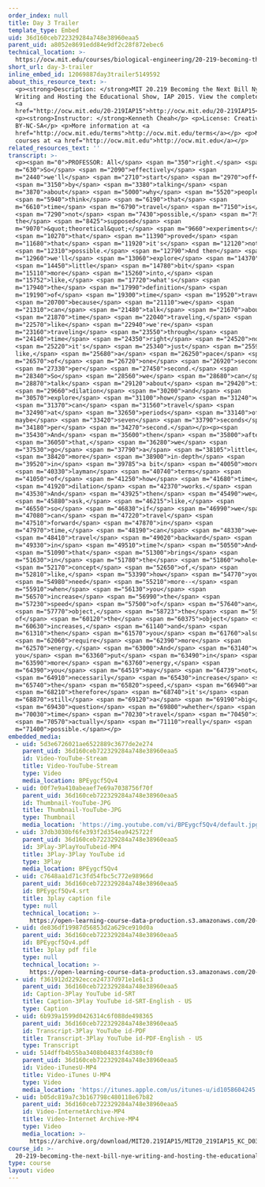 ```yaml
---
order_index: null
title: Day 3 Trailer
template_type: Embed
uid: 36d160ceb722329284a748e38960eaa5
parent_uid: a8052e8691edd84e9df2c28f872ebec6
technical_location: >-
  https://ocw.mit.edu/courses/biological-engineering/20-219-becoming-the-next-bill-nye-writing-and-hosting-the-educational-show-january-iap-2015/student-projects/kenneth-cheahs-project/day-3-trailer
short_url: day-3-trailer
inline_embed_id: 12069887day3trailer5149592
about_this_resource_text: >-
  <p><strong>Description: </strong>MIT 20.219 Becoming the Next Bill Nye:
  Writing and Hosting the Educational Show, IAP 2015. View the complete course:
  <a
  href="http://ocw.mit.edu/20-219IAP15">http://ocw.mit.edu/20-219IAP15</a>.</p>
  <p><strong>Instructor: </strong>Kenneth Cheah</p> <p>License: Creative Commons
  BY-NC-SA</p> <p>More information at <a
  href="http://ocw.mit.edu/terms">http://ocw.mit.edu/terms</a></p> <p>More
  courses at <a href="http://ocw.mit.edu">http://ocw.mit.edu</a></p>
related_resources_text: ''
transcript: >-
  <p><span m="0">PROFESSOR: All</span> <span m="350">right.</span> <span
  m="630">So</span> <span m="2090">effectively</span> <span
  m="2440">we'll</span> <span m="2710">start</span> <span m="2970">off</span>
  <span m="3150">by</span> <span m="3380">talking</span> <span
  m="3870">about</span> <span m="5000">why</span> <span m="5520">people</span>
  <span m="5940">think</span> <span m="6190">that</span> <span
  m="6610">time</span> <span m="6790">travel</span> <span m="7150">is</span>
  <span m="7290">not</span> <span m="7430">possible,</span> <span m="7920">all
  the</span> <span m="8425">supposed</span> <span
  m="9070">&quot;theoretical&quot;</span> <span m="9660">experiments</span>
  <span m="10270">that</span> <span m="11390">proved</span> <span
  m="11680">that</span> <span m="11920">it's</span> <span m="12120">not</span>
  <span m="12310">possible.</span> <span m="12790">And then</span> <span
  m="12960">we'll</span> <span m="13060">explore</span> <span m="14370">a</span>
  <span m="14450">little</span> <span m="14780">bit</span> <span
  m="15110">more</span> <span m="15260">into,</span> <span
  m="15752">like,</span> <span m="17720">what's</span> <span
  m="17940">the</span> <span m="17990">definition</span> <span
  m="19190">of</span> <span m="19300">time</span> <span m="19520">travel,</span>
  <span m="20700">because</span> <span m="21110">we</span> <span
  m="21310">can</span> <span m="21480">talk</span> <span m="21670">about</span>
  <span m="21870">time</span> <span m="22040">traveling,</span> <span
  m="22570">like</span> <span m="22940">we're</span> <span
  m="23160">traveling</span> <span m="23550">through</span> <span
  m="24140">time</span> <span m="24350">right</span> <span m="24520">now,</span>
  <span m="25220">it's</span> <span m="25340">just</span> <span m="25590">at,
  like,</span> <span m="25680">a</span> <span m="26250">pace</span> <span
  m="26570">of</span> <span m="26720">one</span> <span m="26920">second</span>
  <span m="27330">per</span> <span m="27450">second.</span> <span
  m="28340">So</span> <span m="28560">we</span> <span m="28680">can</span> <span
  m="28870">talk</span> <span m="29120">about</span> <span m="29420">time</span>
  <span m="29660">dilation</span> <span m="30200">and</span> <span
  m="30570">explore</span> <span m="31100">how</span> <span m="31240">we</span>
  <span m="31370">can</span> <span m="31560">travel</span> <span
  m="32490">at</span> <span m="32650">periods</span> <span m="33140">of
  maybe</span> <span m="33420">seven</span> <span m="33790">seconds</span> <span
  m="34180">per</span> <span m="34270">second.</span></p><p><span
  m="35430">And</span> <span m="35600">then</span> <span m="35800">after</span>
  <span m="36050">that,</span> <span m="36280">we</span> <span
  m="37530">go</span> <span m="37790">a</span> <span m="38105">little</span>
  <span m="38420">more</span> <span m="38900">in-depth</span> <span
  m="39520">in</span> <span m="39785">a bit</span> <span m="40050">more</span>
  <span m="40330">layman</span> <span m="40740">terms</span> <span
  m="41050">of</span> <span m="41250">how</span> <span m="41680">time</span>
  <span m="41920">dilation</span> <span m="42370">works.</span> <span
  m="43530">And</span> <span m="43925">then</span> <span m="45490">we</span>
  <span m="45880">ask,</span> <span m="46215">like,</span> <span
  m="46550">so</span> <span m="46830">if</span> <span m="46990">we</span> <span
  m="47080">can</span> <span m="47220">travel</span> <span
  m="47510">forward</span> <span m="47870">in</span> <span
  m="47970">time,</span> <span m="48190">can</span> <span m="48330">we</span>
  <span m="48410">travel</span> <span m="49020">backward</span> <span
  m="49330">in</span> <span m="49510">time?</span> <span m="50550">And</span>
  <span m="51090">that</span> <span m="51300">brings</span> <span
  m="51630">in</span> <span m="51780">the</span> <span m="51860">whole</span>
  <span m="52170">concept</span> <span m="52650">of,</span> <span
  m="52810">like,</span> <span m="53390">how</span> <span m="54770">you</span>
  <span m="54980">need</span> <span m="55210">more--</span> <span
  m="55910">when</span> <span m="56130">you</span> <span
  m="56570">increase</span> <span m="56990">the</span> <span
  m="57230">speed</span> <span m="57500">of</span> <span m="57640">an</span>
  <span m="57770">object,</span> <span m="58723">the</span> <span m="59690">mass
  of</span> <span m="60120">the</span> <span m="60375">object</span> <span
  m="60630">increases,</span> <span m="61140">and</span> <span
  m="61310">then</span> <span m="61570">you</span> <span m="61760">also</span>
  <span m="62060">require</span> <span m="62390">more</span> <span
  m="62570">energy.</span> <span m="63000">And</span> <span m="63140">when
  you</span> <span m="63360">put</span> <span m="63490">in</span> <span
  m="63590">more</span> <span m="63760">energy,</span> <span
  m="64390">you</span> <span m="64519">may</span> <span m="64739">not</span>
  <span m="64910">necessarily</span> <span m="65430">increase</span> <span
  m="65740">the</span> <span m="65820">speed,</span> <span m="66940">and</span>
  <span m="68210">therefore</span> <span m="68740">it's</span> <span
  m="68870">still</span> <span m="69120">a</span> <span m="69190">big</span>
  <span m="69430">question</span> <span m="69800">whether</span> <span
  m="70030">time</span> <span m="70230">travel</span> <span m="70450">is</span>
  <span m="70570">actually</span> <span m="71110">really</span> <span
  m="71400">possible.</span></p>
embedded_media:
  - uid: 5d3e6726021ae6522889c3677de2e274
    parent_uid: 36d160ceb722329284a748e38960eaa5
    id: Video-YouTube-Stream
    title: Video-YouTube-Stream
    type: Video
    media_location: BPEygcf5Qv4
  - uid: 00f7e9a410abeaef7e69a7038756f70f
    parent_uid: 36d160ceb722329284a748e38960eaa5
    id: Thumbnail-YouTube-JPG
    title: Thumbnail-YouTube-JPG
    type: Thumbnail
    media_location: 'https://img.youtube.com/vi/BPEygcf5Qv4/default.jpg'
  - uid: 37db3030bf6fe393f2d354ea9425722f
    parent_uid: 36d160ceb722329284a748e38960eaa5
    id: 3Play-3PlayYouTubeid-MP4
    title: 3Play-3Play YouTube id
    type: 3Play
    media_location: BPEygcf5Qv4
  - uid: c7648aa1d71c3fd54fbc5c772e98966d
    parent_uid: 36d160ceb722329284a748e38960eaa5
    id: BPEygcf5Qv4.srt
    title: 3play caption file
    type: null
    technical_location: >-
      https://open-learning-course-data-production.s3.amazonaws.com/20-219-becoming-the-next-bill-nye-writing-and-hosting-the-educational-show-january-iap-2015/c7648aa1d71c3fd54fbc5c772e98966d_BPEygcf5Qv4.srt
  - uid: de836df19987d56853d2a629ce910d0a
    parent_uid: 36d160ceb722329284a748e38960eaa5
    id: BPEygcf5Qv4.pdf
    title: 3play pdf file
    type: null
    technical_location: >-
      https://open-learning-course-data-production.s3.amazonaws.com/20-219-becoming-the-next-bill-nye-writing-and-hosting-the-educational-show-january-iap-2015/de836df19987d56853d2a629ce910d0a_BPEygcf5Qv4.pdf
  - uid: f361912d2292ecce24737d971e1e61c3
    parent_uid: 36d160ceb722329284a748e38960eaa5
    id: Caption-3Play YouTube id-SRT
    title: Caption-3Play YouTube id-SRT-English - US
    type: Caption
  - uid: 6b939a1599d0426314c6f088de498365
    parent_uid: 36d160ceb722329284a748e38960eaa5
    id: Transcript-3Play YouTube id-PDF
    title: Transcript-3Play YouTube id-PDF-English - US
    type: Transcript
  - uid: 514dffb4b55ba3408b04833f4d380cf0
    parent_uid: 36d160ceb722329284a748e38960eaa5
    id: Video-iTunesU-MP4
    title: Video-iTunes U-MP4
    type: Video
    media_location: 'https://itunes.apple.com/us/itunes-u/id1058604245'
  - uid: b05dc819a7c3b167798c480118e67b82
    parent_uid: 36d160ceb722329284a748e38960eaa5
    id: Video-InternetArchive-MP4
    title: Video-Internet Archive-MP4
    type: Video
    media_location: >-
      https://archive.org/download/MIT20.219IAP15/MIT20_219IAP15_KC_D03_Pitch_360p.mp4
course_id: >-
  20-219-becoming-the-next-bill-nye-writing-and-hosting-the-educational-show-january-iap-2015
type: course
layout: video
---
```

